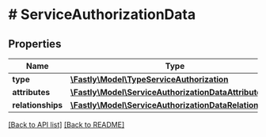 # # ServiceAuthorizationData

## Properties

Name | Type | Description | Notes
------------ | ------------- | ------------- | -------------
**type** | [**\Fastly\Model\TypeServiceAuthorization**](TypeServiceAuthorization.md) |  | [optional] 
**attributes** | [**\Fastly\Model\ServiceAuthorizationDataAttributes**](ServiceAuthorizationDataAttributes.md) |  | [optional] 
**relationships** | [**\Fastly\Model\ServiceAuthorizationDataRelationships**](ServiceAuthorizationDataRelationships.md) |  | [optional] 


[[Back to API list]](../../README.md#endpoints) [[Back to README]](../../README.md)

